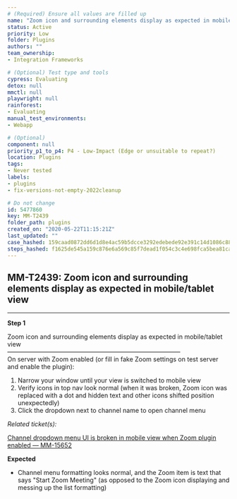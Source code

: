 ```yaml
---
# (Required) Ensure all values are filled up
name: "Zoom icon and surrounding elements display as expected in mobile/tablet view"
status: Active
priority: Low
folder: Plugins
authors: ""
team_ownership: 
- Integration Frameworks

# (Optional) Test type and tools
cypress: Evaluating
detox: null
mmctl: null
playwright: null
rainforest: 
- Evaluating
manual_test_environments: 
- Webapp

# (Optional)
component: null
priority_p1_to_p4: P4 - Low-Impact (Edge or unsuitable to repeat?)
location: Plugins
tags: 
- Never tested
labels: 
- plugins
- fix-versions-not-empty-2022cleanup

# Do not change
id: 5477860
key: MM-T2439
folder_path: plugins
created_on: "2020-05-22T11:15:21Z"
last_updated: ""
case_hashed: 159caad0872dd6d1d8e4ac59b5dcce3292edebede92e391c14d1086c88701216a595002037f179a1ca7f7a87d7f9413d
steps_hashed: f1625de545a159c876e6a569c85f7dead1f054c3c4e698fca5bea81ca81df768784654cf2c521fd9b51f694d1735c9aa
---
```


## MM-T2439: Zoom icon and surrounding elements display as expected in mobile/tablet view

---

**Step 1**

Zoom icon and surrounding elements display as expected in mobile/tablet view\
————————————————————————————\
On server with Zoom enabled (or fill in fake Zoom settings on test server and enable the plugin):

1. Narrow your window until your view is switched to mobile view
2. Verify icons in top nav look normal (when it was broken, Zoom icon was replaced with a dot and hidden text and other icons shifted position unexpectedly)
3. Click the dropdown next to channel name to open channel menu

_Related ticket(s):_

[Channel dropdown menu UI is broken in mobile view when Zoom plugin enabled — MM-15652](http://mmthttps%3A//mattermost.atlassian.net/browse/MM-15652)

**Expected**

- Channel menu formatting looks normal, and the Zoom item is text that says "Start Zoom Meeting" (as opposed to the Zoom icon displaying and messing up the list formatting)
